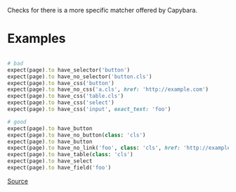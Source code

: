 
Checks for there is a more specific matcher offered by Capybara.

# Examples

```ruby

# bad
expect(page).to have_selector('button')
expect(page).to have_no_selector('button.cls')
expect(page).to have_css('button')
expect(page).to have_no_css('a.cls', href: 'http://example.com')
expect(page).to have_css('table.cls')
expect(page).to have_css('select')
expect(page).to have_css('input', exact_text: 'foo')

# good
expect(page).to have_button
expect(page).to have_no_button(class: 'cls')
expect(page).to have_button
expect(page).to have_no_link('foo', class: 'cls', href: 'http://example.com')
expect(page).to have_table(class: 'cls')
expect(page).to have_select
expect(page).to have_field('foo')
```

[Source](http://www.rubydoc.info/gems/rubocop/RuboCop/Cop/RSpec/Capybara/SpecificMatcher)